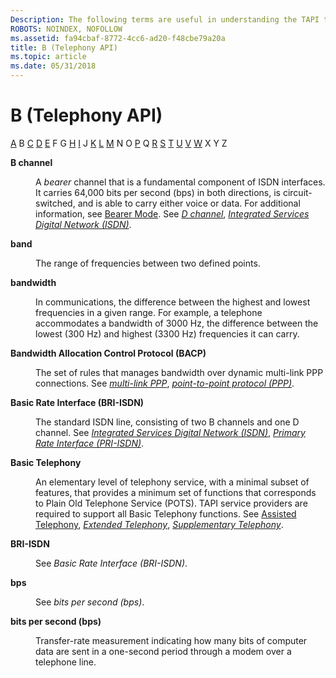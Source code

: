 ```yaml
---
Description: The following terms are useful in understanding the TAPI technology.
ROBOTS: NOINDEX, NOFOLLOW
ms.assetid: fa94cbaf-8772-4cc6-ad20-f48cbe79a20a
title: B (Telephony API)
ms.topic: article
ms.date: 05/31/2018
---
```


# B (Telephony API)

[A](a-tapgloss.md) B [C](c-tapgloss.md) [D](d-tapgloss.md) [E](e-tapgloss.md) F G [H](h-tapgloss.md) [I](i-tapgloss.md) J [K](k-tapgloss.md) [L](l-tapgloss.md) [M](m-tapgloss.md) N O [P](p-tapgloss.md) Q [R](r-tapgloss.md) [S](s-tapgloss.md) [T](t-tapgloss.md) [U](u-tapgloss.md) [V](v-tapgloss.md) [W](w-tapgloss.md) X Y Z

<dl> <dt>

<span id="tapi2.b_channel_tapgloss"></span><span id="TAPI2.B_CHANNEL_TAPGLOSS"></span>**B channel**
</dt> <dd>

A *bearer* channel that is a fundamental component of ISDN interfaces. It carries 64,000 bits per second (bps) in both directions, is circuit-switched, and is able to carry either voice or data. For additional information, see [Bearer Mode](./bearer-mode-ovr.md). See [*D channel*](d-tapgloss.md), [*Integrated Services Digital Network (ISDN)*](i-tapgloss.md).

</dd> <dt>

<span id="tapi2.band_tapgloss"></span><span id="TAPI2.BAND_TAPGLOSS"></span>**band**
</dt> <dd>

The range of frequencies between two defined points.

</dd> <dt>

<span id="tapi2.bandwidth_tapgloss"></span><span id="TAPI2.BANDWIDTH_TAPGLOSS"></span>**bandwidth**
</dt> <dd>

In communications, the difference between the highest and lowest frequencies in a given range. For example, a telephone accommodates a bandwidth of 3000 Hz, the difference between the lowest (300 Hz) and highest (3300 Hz) frequencies it can carry.

</dd> <dt>

<span id="tapi2.bandwidth_allocation_control_protocol_bacp__tapgloss"></span><span id="TAPI2.BANDWIDTH_ALLOCATION_CONTROL_PROTOCOL_BACP__TAPGLOSS"></span>**Bandwidth Allocation Control Protocol (BACP)**
</dt> <dd>

The set of rules that manages bandwidth over dynamic multi-link PPP connections. See [*multi-link PPP*](m-tapgloss.md), [*point-to-point protocol (PPP)*](p-tapgloss.md).

</dd> <dt>

<span id="tapi2.basic_rate_interface_bri_isdn__tapgloss"></span><span id="TAPI2.BASIC_RATE_INTERFACE_BRI_ISDN__TAPGLOSS"></span>**Basic Rate Interface (BRI-ISDN)**
</dt> <dd>

The standard ISDN line, consisting of two B channels and one D channel. See [*Integrated Services Digital Network (ISDN)*](i-tapgloss.md), [*Primary Rate Interface (PRI-ISDN)*](p-tapgloss.md).

</dd> <dt>

<span id="tapi2.basic_telephony_tapgloss"></span><span id="TAPI2.BASIC_TELEPHONY_TAPGLOSS"></span>**Basic Telephony**
</dt> <dd>

An elementary level of telephony service, with a minimal subset of features, that provides a minimum set of functions that corresponds to Plain Old Telephone Service (POTS). TAPI service providers are required to support all Basic Telephony functions. See [Assisted Telephony](./assisted-telephony-overview.md), [*Extended Telephony*](e-tapgloss.md), [*Supplementary Telephony*](s-tapgloss.md).

</dd> <dt>

<span id="tapi2.bri_isdn_tapgloss"></span><span id="TAPI2.BRI_ISDN_TAPGLOSS"></span>**BRI-ISDN**
</dt> <dd>

See *Basic Rate Interface (BRI-ISDN)*.

</dd> <dt>

<span id="tapi2.bps_tapgloss"></span><span id="TAPI2.BPS_TAPGLOSS"></span>**bps**
</dt> <dd>

See *bits per second (bps)*.

</dd> <dt>

<span id="tapi2.bits_per_second_bps__tapgloss"></span><span id="TAPI2.BITS_PER_SECOND_BPS__TAPGLOSS"></span>**bits per second (bps)**
</dt> <dd>

Transfer-rate measurement indicating how many bits of computer data are sent in a one-second period through a modem over a telephone line.

</dd> </dl>

 

 
